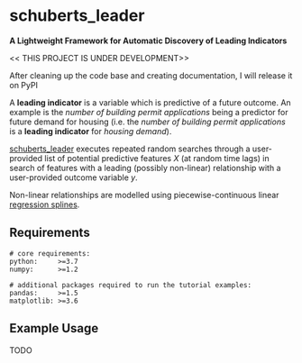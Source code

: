 # schuberts_leader

**A Lightweight Framework for Automatic Discovery of Leading Indicators**

<< THIS PROJECT IS UNDER DEVELOPMENT>>

After cleaning up the code base and creating documentation, I will release it on PyPI

A **leading indicator** is a variable which is predictive of a future outcome. An example is the *number of building permit applications* being a predictor for future demand for housing (i.e. the *number of building permit applications* is a **leading indicator** for *housing demand*). 

[schuberts_leader](https://github.com/J-sephB-lt-n/schuberts_leader) executes repeated random searches through a user-provided list of potential predictive features *X* (at random time lags) in search of features with a leading (possibly non-linear) relationship with a user-provided outcome variable *y*. 

Non-linear relationships are modelled using piecewise-continuous linear [regression splines](https://en.wikipedia.org/wiki/Spline_(mathematics)). 

## Requirements

```
# core requirements:
python:     >=3.7		
numpy:      >=1.2

# additional packages required to run the tutorial examples:
pandas:     >=1.5
matplotlib: >=3.6
```

## Example Usage
TODO
